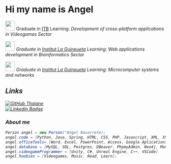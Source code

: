 # Hi my name is Angel
<p><img src="https://dca.cat/wp-content/uploads/2022/05/ITB_Logo_ITBdesc_800-Direccio-ITB-Alberto-Vila.png" width="30"> Graduate in <a href="http://www.itb.cat">ITB</a> Learning:<em> Development of cross-platform applications in Videogames Sector<img 
</em></p>
<p><img src="https://www.inslaguineueta.cat/wp-content/uploads/2023/05/inslaguineueta.png" width="30"> Graduate in <a href="https://www.inslaguineueta.cat/portada/">Institut La Guineueta</a> Learning:<em> Web applications development in Bioinformatics Sector<img 
</em></p>
<p><img src="https://www.inslaguineueta.cat/wp-content/uploads/2023/05/inslaguineueta.png" width="30"> Graduate in <a href="https://www.inslaguineueta.cat/portada/">Institut La Guineueta</a> Learning:<em> Microcomputer systems and networks</em></p>  
<h2>Links</h2>

[![GitHub Thaiane](https://img.shields.io/github/followers/Angelns29?label=follow&style=social)](https://github.com/Angelns29)  
[![Linkedin Badge](https://img.shields.io/badge/-AngelNavarrete-blue?style=flat-square&logo=Linkedin&logoColor=white&link=https://www.linkedin.com/in/angel-navarrete-6783b9268/)](https://www.linkedin.com/in/angel-navarrete-sanchez-6783b9268/)


### About me

```csharp
Person angel = new Person("Angel Navarrete);
angel.code = [Python, Java, Spring, HTML, CSS, PHP, Javascript, XML, XSD, XPath, XQuery, XSLT, R, Shiny, BioPython, Git, Github, GitKraken];
angel.officeTools= [Word, Excel, PowerPoint, Access, Google Aplications];
angel.database = [MySQL, SQL, Postgres, DBeaver, PhpmyAdmin, Neo4j, MongoDB];
angel.videogameProgrammer = [Unity, C#, Unreal Engine, C++, VSCode]
angel.hoobies = [Videogames, Music, Read, Learn];
```
